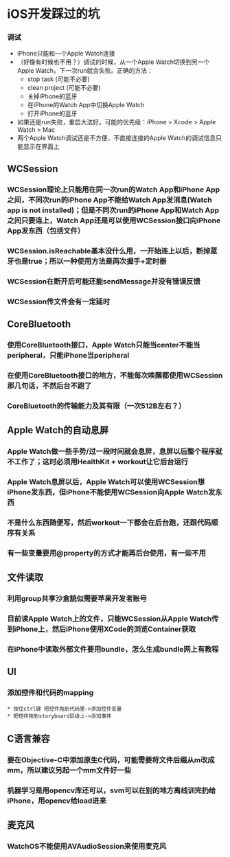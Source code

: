 # iOS开发踩过的坑

### 调试 
* iPhone只能和一个Apple Watch连接
* （好像有时候也不用？）调试的时候，从一个Apple Watch切换到另一个Apple Watch，下一次run就会失败。正确的方法：
   * stop task (可能不必要)
   * clean project (可能不必要)
   * 关掉iPhone的蓝牙
   * 在iPhone的Watch App中切换Apple Watch
   * 打开iPhone的蓝牙
* 如果还是run失败，重启大法好。可能的优先级：iPhone > Xcode > Apple Watch > Mac
* 两个Apple Watch调试还是不方便，不直接连接的Apple Watch的调试信息只能显示在界面上

## WCSession
### WCSession理论上只能用在同一次run的Watch App和iPhone App之间，不同次run的iPhone App不能给Watch App发消息(Watch app is not installed)；但是不同次run的iPhone App和Watch App之间只要连上，Watch App还是可以使用WCSession接口向iPhone App发东西（包括文件）
### WCSession.isReachable基本没什么用，一开始连上以后，断掉蓝牙也是true；所以一种使用方法是两次握手+定时器
### WCSession在断开后可能还能sendMessage并没有错误反馈
### WCSession传文件会有一定延时

## CoreBluetooth
### 使用CoreBluetooth接口，Apple Watch只能当center不能当peripheral，只能iPhone当peripheral
### 在使用CoreBluetooth接口的地方，不能每次唤醒都使用WCSession那几句话，不然后台不跑了
### CoreBluetooth的传输能力及其有限（一次512B左右？）

## Apple Watch的自动息屏
### Apple Watch做一些手势/过一段时间就会息屏，息屏以后整个程序就不工作了；这时必须用HealthKit + workout让它后台运行
### Apple Watch息屏以后，Apple Watch可以使用WCSession想iPhone发东西，但iPhone不能使用WCSession向Apple Watch发东西
### 不是什么东西随便写，然后workout一下都会在后台跑，还跟代码顺序有关系
### 有一些变量要用@property的方式才能再后台使用，有一些不用

## 文件读取
### 利用group共享沙盒貌似需要苹果开发者账号
### 目前读Apple Watch上的文件，只能WCSession从Apple Watch传到iPhone上，然后iPhone使用XCode的浏览Container获取
### 在iPhone中读取外部文件要用bundle，怎么生成bundle网上有教程

## UI
### 添加控件和代码的mapping
    * 按住ctrl键 把控件拖到代码里->添加控件变量
    * 把控件拖到storyboard层级上->添加事件

## C语言兼容
### 要在Objective-C中添加原生C代码，可能需要将文件后缀从m改成mm，所以建议另起一个mm文件好一些
### 机器学习是用opencv库还可以，svm可以在别的地方离线训完扔给iPhone，用opencv给load进来

## 麦克风
### WatchOS不能使用AVAudioSession来使用麦克风
